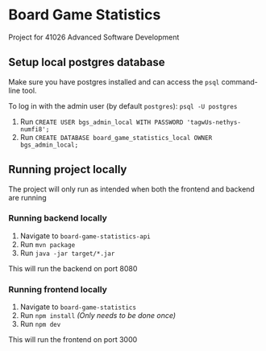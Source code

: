 # Board Game Statistics
Project for 41026 Advanced Software Development

## Setup local postgres database
Make sure you have postgres installed and can access the `psql` command-line tool.

To log in with the admin user (by default `postgres`): `psql -U postgres`

1. Run `CREATE USER bgs_admin_local WITH PASSWORD 'tagwUs-nethys-numfi8';`
2. Run `CREATE DATABASE board_game_statistics_local OWNER bgs_admin_local;`


## Running project locally
The project will only run as intended when both the frontend and backend are running

### Running backend locally
1. Navigate to `board-game-statistics-api`
2. Run `mvn package`
3. Run `java -jar target/*.jar`

This will run the backend on port 8080

### Running frontend locally
1. Navigate to `board-game-statistics`
2. Run `npm install` *(Only needs to be done once)*
3. Run `npm dev`

This will run the frontend on port 3000
